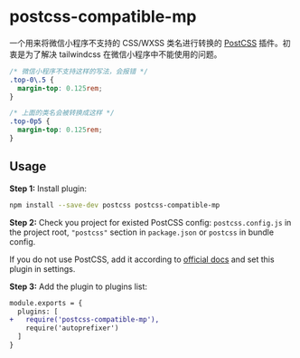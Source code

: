 <!--
 * @Author: cheese
 * @Date: 2021-03-28 17:28:49
 * @LastEditTime: 2021-03-28 18:11:38
-->
# postcss-compatible-mp

一个用来将微信小程序不支持的 CSS/WXSS 类名进行转换的 [PostCSS] 插件。初衷是为了解决 tailwindcss 在微信小程序中不能使用的问题。

[PostCSS]: https://github.com/postcss/postcss

```css
/* 微信小程序不支持这样的写法，会报错 */
.top-0\.5 {
  margin-top: 0.125rem;
}
```

```css
/* 上面的类名会被转换成这样 */
.top-0p5 {
  margin-top: 0.125rem;
}
```

## Usage

**Step 1:** Install plugin:

```sh
npm install --save-dev postcss postcss-compatible-mp
```

**Step 2:** Check you project for existed PostCSS config: `postcss.config.js`
in the project root, `"postcss"` section in `package.json`
or `postcss` in bundle config.

If you do not use PostCSS, add it according to [official docs]
and set this plugin in settings.

**Step 3:** Add the plugin to plugins list:

```diff
module.exports = {
  plugins: [
+   require('postcss-compatible-mp'),
    require('autoprefixer')
  ]
}
```

[official docs]: https://github.com/postcss/postcss#usage
